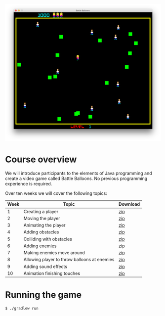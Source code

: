 ![Screenshot](bb.png)

# Course overview

We will introduce participants to the elements of Java programming and create a video game called Battle Balloons. No
previous programming experience is required.

Over ten weeks we will cover the following topics:

| Week | Topic | Download |
| ---- | ----- | -------- |
| 1 | Creating a player | [zip](https://github.com/williewheeler/battle-balloons-course/archive/week01.zip) |
| 2 | Moving the player | [zip](https://github.com/williewheeler/battle-balloons-course/archive/week02.zip) |
| 3 | Animating the player | [zip](https://github.com/williewheeler/battle-balloons-course/archive/week03.zip) |
| 4 | Adding obstacles | [zip](https://github.com/williewheeler/battle-balloons-course/archive/week04.zip) |
| 5 | Colliding with obstacles | [zip](https://github.com/williewheeler/battle-balloons-course/archive/week05.zip) |
| 6 | Adding enemies | [zip](https://github.com/williewheeler/battle-balloons-course/archive/week06.zip) |
| 7 | Making enemies move around | [zip](https://github.com/williewheeler/battle-balloons-course/archive/week07.zip) |
| 8 | Allowing player to throw balloons at enemies | [zip](https://github.com/williewheeler/battle-balloons-course/archive/week08.zip) |
| 9 | Adding sound effects | [zip](https://github.com/williewheeler/battle-balloons-course/archive/week09.zip) |
| 10 | Animation finishing touches | [zip](https://github.com/williewheeler/battle-balloons-course/archive/week10.zip) |

# Running the game

    $ ./gradlew run
